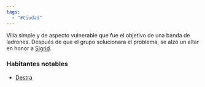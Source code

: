 ```yaml
---
tags:
  - "#Ciudad"
---
```

Villa simple y de aspecto vulnerable que fue el objetivo de una banda de ladrones.
Después de que el grupo solucionara el problema, se alzó un altar en honor a [Sigrid](../Personajes/Personajes%20Jugables/Sigrid.md).

### Habitantes notables
- [Destra](../Personajes/Destra.md)